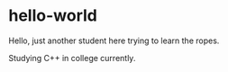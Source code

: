# hello-world

Hello, just another student here trying to learn the ropes.

Studying C++ in college currently. 
